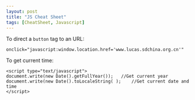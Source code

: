 ```yaml
---
layout: post
title: "JS Cheat Sheet"
tags: [CheatSheet, Javascript]
---
```



To direct a `button` tag to an URL:

~~~
onclick="javascript:window.location.href='www.lucas.sdchina.org.cn'"
~~~

To get current time:

~~~
<script type="text/javascript">
document.write(new Date().getFullYear());	//Get current year
document.write(new Date().toLocaleString( ); 	//Get current date and time
</script>
~~~